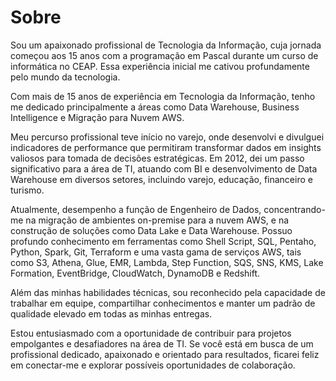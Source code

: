 # Sobre

Sou um apaixonado profissional de Tecnologia da Informação, cuja jornada começou aos 15 anos com a programação em Pascal durante um curso de informática no CEAP. Essa experiência inicial me cativou profundamente pelo mundo da tecnologia.

Com mais de 15 anos de experiência em Tecnologia da Informação, tenho me dedicado principalmente a áreas como Data Warehouse, Business Intelligence e Migração para Nuvem AWS.

Meu percurso profissional teve início no varejo, onde desenvolvi e divulguei indicadores de performance que permitiram transformar dados em insights valiosos para tomada de decisões estratégicas. Em 2012, dei um passo significativo para a área de TI, atuando com BI e desenvolvimento de Data Warehouse em diversos setores, incluindo varejo, educação, financeiro e turismo.

Atualmente, desempenho a função de Engenheiro de Dados, concentrando-me na migração de ambientes on-premise para a nuvem AWS, e na construção de soluções como Data Lake e Data Warehouse. Possuo profundo conhecimento em ferramentas como Shell Script, SQL, Pentaho, Python, Spark, Git, Terraform e uma vasta gama de serviços AWS, tais como S3, Athena, Glue, EMR, Lambda, Step Function, SQS, SNS, KMS, Lake Formation, EventBridge, CloudWatch, DynamoDB e Redshift.

Além das minhas habilidades técnicas, sou reconhecido pela capacidade de trabalhar em equipe, compartilhar conhecimentos e manter um padrão de qualidade elevado em todas as minhas entregas.

Estou entusiasmado com a oportunidade de contribuir para projetos empolgantes e desafiadores na área de TI. Se você está em busca de um profissional dedicado, apaixonado e orientado para resultados, ficarei feliz em conectar-me e explorar possíveis oportunidades de colaboração.
